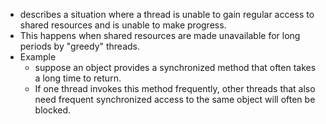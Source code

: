 - describes a situation where a thread is unable to gain regular access to shared resources and is unable to make progress.
- This happens when shared resources are made unavailable for long periods by "greedy" threads.
- Example
	- suppose an object provides a synchronized method that often takes a long time to return.
	- If one thread invokes this method frequently, other threads that also need frequent synchronized access to the same object will often be blocked.